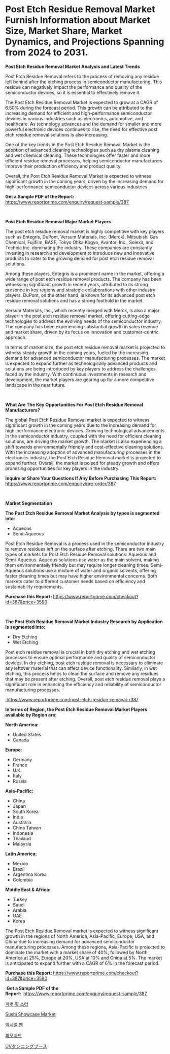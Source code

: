 <p><h1>Post Etch Residue Removal Market Furnish Information about Market Size, Market Share, Market Dynamics, and Projections Spanning from 2024 to 2031.</h1></p><p><strong>Post Etch Residue Removal Market Analysis and Latest Trends</strong></p>
<p><p>Post Etch Residue Removal refers to the process of removing any residue left behind after the etching process in semiconductor manufacturing. This residue can negatively impact the performance and quality of the semiconductor devices, so it is essential to effectively remove it.</p><p>The Post Etch Residue Removal Market is expected to grow at a CAGR of 6.50% during the forecast period. This growth can be attributed to the increasing demand for efficient and high-performance semiconductor devices in various industries such as electronics, automotive, and healthcare. As technology advances and the demand for smaller and more powerful electronic devices continues to rise, the need for effective post etch residue removal solutions is also increasing.</p><p>One of the key trends in the Post Etch Residue Removal Market is the adoption of advanced cleaning technologies such as dry plasma cleaning and wet chemical cleaning. These technologies offer faster and more efficient residue removal processes, helping semiconductor manufacturers improve their production efficiency and product quality.</p><p>Overall, the Post Etch Residue Removal Market is expected to witness significant growth in the coming years, driven by the increasing demand for high-performance semiconductor devices across various industries.</p></p>
<p><strong>Get a Sample PDF of the Report:&nbsp;</strong> <a href="https://www.reportprime.com/enquiry/request-sample/387">https://www.reportprime.com/enquiry/request-sample/387</a></p>
<p>&nbsp;</p>
<p><strong>Post Etch Residue Removal Major Market Players</strong></p>
<p><p>The post etch residue removal market is highly competitive with key players such as Entegris, DuPont, Versum Materials, Inc. (Merck), Mitsubishi Gas Chemical, Fujifilm, BASF, Tokyo Ohka Kogyo, Avantor, Inc., Solexir, and Technic Inc. dominating the industry. These companies are constantly investing in research and development to introduce new and innovative products to cater to the growing demand for post etch residue removal solutions.</p><p>Among these players, Entegris is a prominent name in the market, offering a wide range of post etch residue removal products. The company has been witnessing significant growth in recent years, attributed to its strong presence in key regions and strategic collaborations with other industry players. DuPont, on the other hand, is known for its advanced post etch residue removal solutions and has a strong foothold in the market.</p><p>Versum Materials, Inc., which recently merged with Merck, is also a major player in the post etch residue removal market, offering cutting-edge technologies to address the evolving needs of the semiconductor industry. The company has been experiencing substantial growth in sales revenue and market share, driven by its focus on innovation and customer-centric approach.</p><p>In terms of market size, the post etch residue removal market is projected to witness steady growth in the coming years, fueled by the increasing demand for advanced semiconductor manufacturing processes. The market is expected to expand further as technologically advanced products and solutions are being introduced by key players to address the challenges faced by the industry. With continuous investments in research and development, the market players are gearing up for a more competitive landscape in the near future.</p></p>
<p>&nbsp;</p>
<p><strong>What Are The Key Opportunities For Post Etch Residue Removal Manufacturers?</strong></p>
<p><p>The global Post Etch Residue Removal market is expected to witness significant growth in the coming years due to the increasing demand for high-performance electronic devices. Growing technological advancements in the semiconductor industry, coupled with the need for efficient cleaning solutions, are driving the market growth. The market is also experiencing a shift towards environmentally friendly and cost-effective cleaning solutions. With the increasing adoption of advanced manufacturing processes in the electronics industry, the Post Etch Residue Removal market is projected to expand further. Overall, the market is poised for steady growth and offers promising opportunities for key players in the industry.</p></p>
<p><strong>Inquire or Share Your Questions If Any Before Purchasing This Report:</strong> <a href="https://www.reportprime.com/enquiry/pre-order/387">https://www.reportprime.com/enquiry/pre-order/387</a></p>
<p>&nbsp;</p>
<p><strong>Market Segmentation</strong></p>
<p><strong>The Post Etch Residue Removal Market Analysis by types is segmented into:</strong></p>
<p><ul><li>Aqueous</li><li>Semi-Aqueous</li></ul></p>
<p><p>Post Etch Residue Removal is a process used in the semiconductor industry to remove residues left on the surface after etching. There are two main types of markets for Post Etch Residue Removal solutions: Aqueous and Semi-Aqueous. Aqueous solutions use water as the main solvent, making them environmentally friendly but may require longer cleaning times. Semi-Aqueous solutions use a mixture of water and organic solvents, offering faster cleaning times but may have higher environmental concerns. Both markets cater to different customer needs based on efficiency and sustainability requirements.</p></p>
<p><strong>Purchase this Report:&nbsp;</strong><a href="https://www.reportprime.com/checkout?id=387&price=3590">https://www.reportprime.com/checkout?id=387&price=3590</a></p>
<p>&nbsp;</p>
<p><strong>The Post Etch Residue Removal Market Industry Research by Application is segmented into:</strong></p>
<p><ul><li>Dry Etching</li><li>Wet Etching</li></ul></p>
<p><p>Post etch residue removal is crucial in both dry etching and wet etching processes to ensure optimal performance and quality of semiconductor devices. In dry etching, post etch residue removal is necessary to eliminate any leftover material that can affect device functionality. Similarly, in wet etching, this process helps to clean the surface and remove any residues that may be present after etching. Overall, post etch residue removal plays a significant role in enhancing the efficiency and reliability of semiconductor manufacturing processes.</p></p>
<p><a href="https://www.reportprime.com/post-etch-residue-removal-r387">&nbsp;https://www.reportprime.com/post-etch-residue-removal-r387</a></p>
<p><strong>In terms of Region, the Post Etch Residue Removal Market Players available by Region are:</strong></p>
<p>
    <p> <strong> North America: </strong>
        <ul>
            <li>United States</li>
            <li>Canada</li>
        </ul>
        </p> 
    <p> <strong> Europe: </strong>
        <ul>
            <li>Germany</li>
            <li>France</li>
            <li>U.K.</li>
            <li>Italy</li>
            <li>Russia</li>
        </ul>
        </p> 
    <p> <strong> Asia-Pacific: </strong>
        <ul>
            <li>China</li>
            <li>Japan</li>
            <li>South Korea</li>
            <li>India</li>
            <li>Australia</li>
            <li>China Taiwan</li>
            <li>Indonesia</li>
            <li>Thailand</li>
            <li>Malaysia</li>
        </ul>
        </p> 
    <p> <strong> Latin America: </strong>
        <ul>
            <li>Mexico</li>
            <li>Brazil</li>
            <li>Argentina Korea</li>
            <li>Colombia</li>
        </ul>
        </p> 
    <p> <strong> Middle East & Africa: </strong>
        <ul>
            <li>Turkey</li>
            <li>Saudi</li>
            <li>Arabia</li>
            <li>UAE</li>
            <li>Korea</li>
        </ul>
    </p>
    </p>
<p><p>The Post Etch Residue Removal market is expected to witness significant growth in the regions of North America, Asia-Pacific, Europe, USA, and China due to increasing demand for advanced semiconductor manufacturing processes. Among these regions, Asia-Pacific is projected to dominate the market with a market share of 40%, followed by North America at 25%, Europe at 20%, USA at 10% and China at 5%. The market is anticipated to expand further with a CAGR of 6% in the forecast period.</p></p>
<p><strong>Purchase this Report: </strong><a href="https://www.reportprime.com/checkout?id=387&price=3590">https://www.reportprime.com/checkout?id=387&price=3590</a></p>
<p>&nbsp;<strong>Get a Sample PDF of the Report:&nbsp;&nbsp;</strong><a href="https://www.reportprime.com/enquiry/request-sample/387">https://www.reportprime.com/enquiry/request-sample/387</a></p>
<p><strong></strong></p>
<p><p><a href="https://medium.com/@aidenreinger/%ED%9A%8C%EC%A0%84%EB%A5%9C-%EB%B6%84%EB%A5%98-%EB%A8%B8%EC%BC%93-%EC%84%B1%EA%B3%B5%EC%A0%81%EC%9D%B8-%EB%B9%84%EC%A6%88%EB%8B%88%EC%8A%A4-%EC%A0%84%EB%9E%B5-%EC%98%88%EC%B8%A1%EA%B9%8C%EC%A7%80-2031%EB%85%84%EA%B9%8C%EC%A7%80-a4bce7bb0449">피벗 휠 소터</a></p><p><a href="https://issuu.com/reportprime-2/docs/sushi-showcase-market-size-2030.pptx">Sushi Showcase Market</a></p><p><a href="https://github.com/RonSpencer61/Market-Research-Report-List-1/blob/main/990340167493.md">액시얼 팬</a></p><p><a href="https://github.com/valroy852/Market-Research-Report-List-1/blob/main/313528267492.md">피모지드</a></p><p><a href="https://medium.com/@kelsitorphy644/uv%E6%97%A5%E7%84%BC%E3%81%91%E3%83%96%E3%83%BC%E3%82%B9%E5%B8%82%E5%A0%B4%E3%81%AE%E6%B4%9E%E5%AF%9F-%E5%B8%82%E5%A0%B4%E5%8B%95%E5%90%91-%E6%88%90%E9%95%B7-2024%E5%B9%B4%E3%81%8B%E3%82%892031%E5%B9%B4%E3%81%BE%E3%81%A7%E3%81%AE%E4%BA%88%E6%B8%AC-381bf7fca4ce">UVタンニングブース</a></p></p>